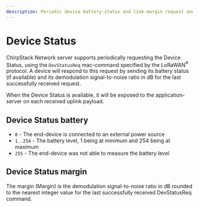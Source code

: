 ```yaml
---
description: Periodic device battery-status and link-margin request and reporting.
---
```


# Device Status

ChirpStack Network server supports periodically requesting the Device Status, using the
`DevStatusReq` mac-command specified by the LoRaWAN<sup>&reg;</sup> protocol.
A device will respond to this request by sending its battery status
(if available) and its demodulation signal-to-noise ratio in dB
for the last successfully received request.

When the Device Status is available, it will be exposed to the application-server
on each received uplink payload.

## Device Status battery

* `0` - The end-device is connected to an external power source
* `1..254` - The battery level, 1 being at minimum and 254 being at maximum
* `255` - The end-device was not able to measure the battery level

## Device Status margin

The margin (Margin) is the demodulation signal-to-noise ratio in dB rounded
to the nearest integer value for the last successfully received DevStatusReq command.
